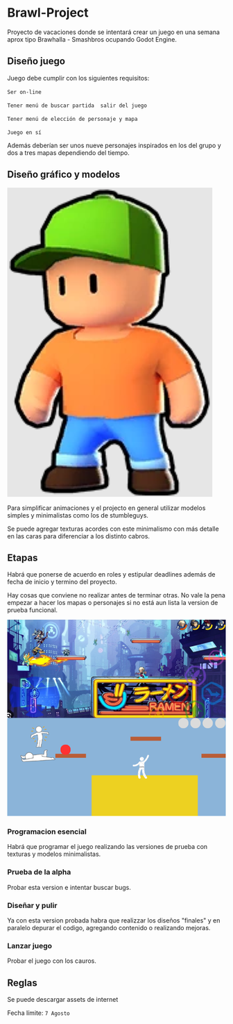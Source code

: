 # Brawl-Project
Proyecto de vacaciones donde se intentará crear un juego en una semana aprox tipo Brawhalla - Smashbros ocupando Godot Engine.
## Diseño juego
Juego debe cumplir con los siguientes requisitos:

  `Ser on-line`
  
  `Tener menú de buscar partida  salir del juego`
  
  `Tener menú de elección de personaje y mapa`
  
  `Juego en sí`
  
Además deberían ser unos nueve personajes inspirados en los del grupo y dos a tres mapas dependiendo del tiempo.
## Diseño gráfico y modelos
![Diseño](https://github.com/AlexMarambio/Brawl-Project/blob/f8969d6454dc853ae9b34b2607ee902b43ec5e31/stumbleguy.png)

Para simplificar animaciones y el projecto en general utilizar modelos simples y minimalistas como los de stumbleguys.

Se puede agregar texturas acordes con este minimalismo con más detalle en las caras para diferenciar a los distinto cabros.
## Etapas
Habrá que ponerse de acuerdo en roles y estipular deadlines además de fecha de inicio y termino del proyecto.

Hay cosas que conviene no realizar antes de terminar otras. No vale la pena empezar a hacer los mapas o personajes si no está aun lista la version de prueba funcional.

![preuba.png](https://github.com/AlexMarambio/Brawl-Project/blob/f8969d6454dc853ae9b34b2607ee902b43ec5e31/preuba.png)
### Programacion esencial
Habrá que programar el juego realizando las versiones de prueba con texturas y modelos minimalistas.
### Prueba de la alpha
Probar esta version e intentar buscar bugs.
### Diseñar y pulir
Ya con esta version probada habra que realizzar los diseños "finales" y en paralelo depurar el codigo, agregando contenido o realizando mejoras.

### Lanzar juego
Probar el juego con los cauros.

## Reglas
Se puede descargar assets de internet

Fecha  límite: `7 Agosto`

